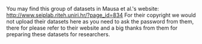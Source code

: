 You may find this group of datasets in Mausa et al.'s website: http://www.seiplab.riteh.uniri.hr/?page_id=834
For their copyright we would not upload their datasets here as you need to ask the password from them, there for please refer to their website and a big thanks from them for preparing these datasets for researchers.
